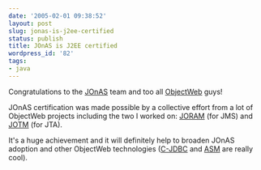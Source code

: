 ```yaml
---
date: '2005-02-01 09:38:52'
layout: post
slug: jonas-is-j2ee-certified
status: publish
title: JOnAS is J2EE certified
wordpress_id: '82'
tags:
- java
---
```


Congratulations to the [JOnAS](http://jonas.objectweb.org) team and too all [ObjectWeb](http://www.objectweb.org) guys!  

JOnAS certification was made possible by a collective effort from a lot of ObjectWeb projects including the two I worked on: [JORAM](http://joram.objectweb.org) (for JMS) and [JOTM](http://jotm.objectweb.org) (for JTA).




It's a huge achievement and it will definitely help to broaden JOnAS adoption and other ObjectWeb technologies ([C-JDBC](http://c-jdbc.objectweb.org) and [ASM](http://asm.objectweb.org) are really cool).



